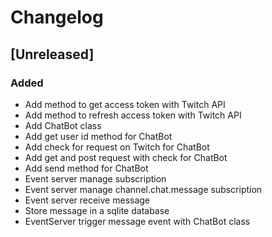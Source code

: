 # Changelog

## [Unreleased]

### Added

- Add method to get access token with Twitch API
- Add method to refresh access token with Twitch API
- Add ChatBot class
- Add get user id method for ChatBot
- Add check for request on Twitch for ChatBot
- Add get and post request with check for ChatBot
- Add send method for ChatBot
- Event server manage subscription
- Event server manage channel.chat.message subscription
- Event server receive message
- Store message in a sqlite database
- EventServer trigger message event with ChatBot class


